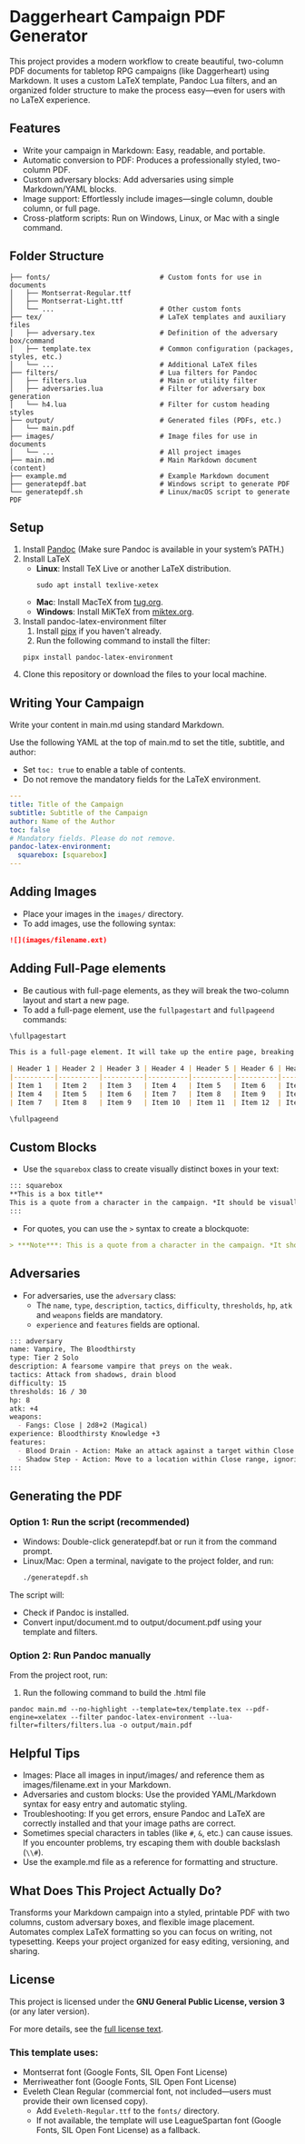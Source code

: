 # Daggerheart Campaign PDF Generator

This project provides a modern workflow to create beautiful, two-column PDF documents for tabletop RPG campaigns (like Daggerheart) using Markdown. It uses a custom LaTeX template, Pandoc Lua filters, and an organized folder structure to make the process easy—even for users with no LaTeX experience.

## Features
- Write your campaign in Markdown: Easy, readable, and portable.
- Automatic conversion to PDF: Produces a professionally styled, two-column PDF.
- Custom adversary blocks: Add adversaries using simple Markdown/YAML blocks.
- Image support: Effortlessly include images—single column, double column, or full page.
- Cross-platform scripts: Run on Windows, Linux, or Mac with a single command.

## Folder Structure

```
├── fonts/                           # Custom fonts for use in documents
│   ├── Montserrat-Regular.ttf
│   ├── Montserrat-Light.ttf
│   └── ...                          # Other custom fonts
├── tex/                             # LaTeX templates and auxiliary files
│   ├── adversary.tex                # Definition of the adversary box/command
│   ├── template.tex                 # Common configuration (packages, styles, etc.)
│   └── ...                          # Additional LaTeX files
├── filters/                         # Lua filters for Pandoc
│   ├── filters.lua                  # Main or utility filter
│   ├── adversaries.lua              # Filter for adversary box generation
│   └── h4.lua                       # Filter for custom heading styles
├── output/                          # Generated files (PDFs, etc.)
│   └── main.pdf
├── images/                          # Image files for use in documents
│   └── ...                          # All project images
├── main.md                          # Main Markdown document (content)
├── example.md                       # Example Markdown document
├── generatepdf.bat                  # Windows script to generate PDF
└── generatepdf.sh                   # Linux/macOS script to generate PDF
```

## Setup

1. Install [Pandoc](https://pandoc.org/installing.html) (Make sure Pandoc is available in your system’s PATH.)
2. Install LaTeX
    - **Linux**: Install TeX Live or another LaTeX distribution.
      ```
      sudo apt install texlive-xetex
      ```
    - **Mac**: Install MacTeX from [tug.org](https://www.tug.org/mactex/).
    - **Windows**: Install MiKTeX from [miktex.org](https://miktex.org/download).
3. Install pandoc-latex-environment filter
   1. Install [pipx](https://pipx.pypa.io/en/stable/installation/) if you haven't already.
   2. Run the following command to install the filter:
   ```
   pipx install pandoc-latex-environment
   ```
4. Clone this repository or download the files to your local machine.

## Writing Your Campaign

Write your content in main.md using standard Markdown.

Use the following YAML at the top of main.md to set the title, subtitle, and author:
  - Set `toc: true` to enable a table of contents.
  - Do not remove the mandatory fields for the LaTeX environment.

```yaml
---
title: Title of the Campaign
subtitle: Subtitle of the Campaign
author: Name of the Author
toc: false
# Mandatory fields. Please do not remove.
pandoc-latex-environment:
  squarebox: [squarebox]
---
```

## Adding Images

- Place your images in the `images/` directory.
- To add images, use the following syntax:
```markdown
![](images/filename.ext)
```

## Adding Full-Page elements

- Be cautious with full-page elements, as they will break the two-column layout and start a new page.
- To add a full-page element, use the `fullpagestart` and `fullpageend` commands:
```markdown
\fullpagestart

This is a full-page element. It will take up the entire page, breaking the two-column layout.

| Header 1 | Header 2 | Header 3 | Header 4 | Header 5 | Header 6 | Header 7 | Header 8 | Header 9 |
|----------|----------|----------|----------|----------|----------|----------|----------|----------|
| Item 1   | Item 2   | Item 3   | Item 4   | Item 5   | Item 6   | Item 7   | Item 8   | Item 9   |
| Item 4   | Item 5   | Item 6   | Item 7   | Item 8   | Item 9   | Item 10  | Item 11  | Item 12  |
| Item 7   | Item 8   | Item 9   | Item 10  | Item 11  | Item 12  | Item 13  | Item 14  | Item 15  |

\fullpageend
```

## Custom Blocks

- Use the `squarebox` class to create visually distinct boxes in your text:

```markdown
::: squarebox
**This is a box title**
This is a quote from a character in the campaign. *It should be visually distinct from the rest of the text*, perhaps with a different font or style.
:::
```

- For quotes, you can use the `>` syntax to create a blockquote:

```markdown
> ***Note***: This is a quote from a character in the campaign. *It should be visually distinct from the rest of the text, perhaps with a different font or style*.
```

## Adversaries

- For adversaries, use the `adversary` class:
  - The `name`, `type`, `description`, `tactics`, `difficulty`, `thresholds`, `hp`, `atk` and `weapons` fields are mandatory.
  - `experience` and `features` fields are optional.

```markdown
::: adversary
name: Vampire, The Bloodthirsty
type: Tier 2 Solo
description: A fearsome vampire that preys on the weak.
tactics: Attack from shadows, drain blood
difficulty: 15
thresholds: 16 / 30
hp: 8
atk: +4
weapons:
  - Fangs: Close | 2d8+2 (Magical)
experience: Bloodthirsty Knowledge +3
features:
  - Blood Drain - Action: Make an attack against a target within Close range. On a success, deal 2 and the target must mark an Armor Slot without gaining its benefit (they can still use armor to reduce the damage)
  - Shadow Step - Action: Move to a location within Close range, ignoring terrain.
:::
```

## Generating the PDF

### Option 1: Run the script (recommended)
- Windows: Double-click generatepdf.bat or run it from the command prompt.
- Linux/Mac: Open a terminal, navigate to the project folder, and run:
    ```bash
    ./generatepdf.sh
    ```
The script will:
- Check if Pandoc is installed.
- Convert input/document.md to output/document.pdf using your template and filters.

### Option 2: Run Pandoc manually
From the project root, run:

1. Run the following command to build the .html file
```
pandoc main.md --no-highlight --template=tex/template.tex --pdf-engine=xelatex --filter pandoc-latex-environment --lua-filter=filters/filters.lua -o output/main.pdf
```

## Helpful Tips
- Images: Place all images in input/images/ and reference them as images/filename.ext in your Markdown.
- Adversaries and custom blocks: Use the provided YAML/Markdown syntax for easy entry and automatic styling.
- Troubleshooting: If you get errors, ensure Pandoc and LaTeX are correctly installed and that your image paths are correct.
- Sometimes special characters in tables (like `#`, `&`, etc.) can cause issues. If you encounter problems, try escaping them with double backslash (`\\#`).
- Use the example.md file as a reference for formatting and structure.

## What Does This Project Actually Do?
Transforms your Markdown campaign into a styled, printable PDF with two columns, custom adversary boxes, and flexible image placement.
Automates complex LaTeX formatting so you can focus on writing, not typesetting.
Keeps your project organized for easy editing, versioning, and sharing.

## License

This project is licensed under the **GNU General Public License, version 3** (or any later version).

For more details, see the [full license text](https://www.gnu.org/licenses/gpl-3.0.html).

### This template uses:
- Montserrat font (Google Fonts, SIL Open Font License)
- Merriweather font (Google Fonts, SIL Open Font License)
- Eveleth Clean Regular (commercial font, not included—users must provide their own licensed copy).
  - Add `Eveleth-Regular.ttf` to the `fonts/` directory.
  - If not available, the template will use LeagueSpartan font (Google Fonts, SIL Open Font License) as a fallback.